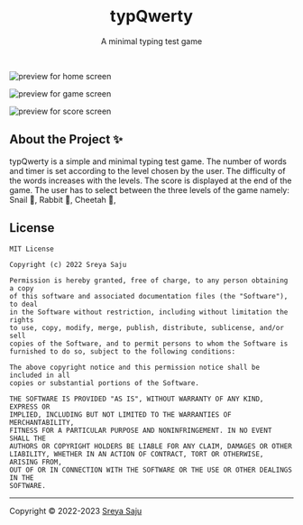 
<br>
<h1 align="center"> typQwerty</h1>
<p align="center"> A minimal typing test game </p>
<br>


![preview for home screen](assets/preview/home.png)

![preview for game screen](assets/preview/game.png)

![preview for score screen](assets/preview/score.png)

## About the Project ✨

typQwerty is a simple and minimal typing test game. The number of words and timer is set according to the level chosen by the user. The difficulty of the words increases with the levels. The score is displayed at the end of the game. The user has to select between the
three levels of the game namely: Snail 🐌, Rabbit 🐰, Cheetah 🐆,

## License
```
MIT License

Copyright (c) 2022 Sreya Saju

Permission is hereby granted, free of charge, to any person obtaining a copy
of this software and associated documentation files (the "Software"), to deal
in the Software without restriction, including without limitation the rights
to use, copy, modify, merge, publish, distribute, sublicense, and/or sell
copies of the Software, and to permit persons to whom the Software is
furnished to do so, subject to the following conditions:

The above copyright notice and this permission notice shall be included in all
copies or substantial portions of the Software.

THE SOFTWARE IS PROVIDED "AS IS", WITHOUT WARRANTY OF ANY KIND, EXPRESS OR
IMPLIED, INCLUDING BUT NOT LIMITED TO THE WARRANTIES OF MERCHANTABILITY,
FITNESS FOR A PARTICULAR PURPOSE AND NONINFRINGEMENT. IN NO EVENT SHALL THE
AUTHORS OR COPYRIGHT HOLDERS BE LIABLE FOR ANY CLAIM, DAMAGES OR OTHER
LIABILITY, WHETHER IN AN ACTION OF CONTRACT, TORT OR OTHERWISE, ARISING FROM,
OUT OF OR IN CONNECTION WITH THE SOFTWARE OR THE USE OR OTHER DEALINGS IN THE
SOFTWARE.
```
----
Copyright &copy; 2022-2023 [Sreya Saju](https://github.com/sreyasaju)
